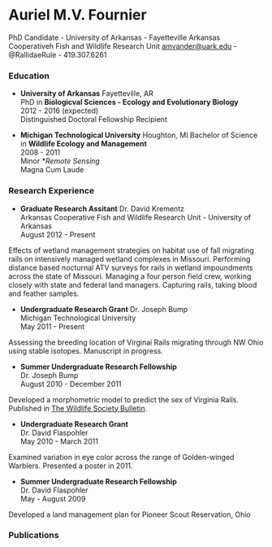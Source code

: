 # Auriel M.V. Fournier
PhD Candidate - University of Arkansas - Fayetteville
Arkansas Cooperativeh Fish and Wildlife Research Unit
amvander@uark.edu - @RallidaeRule - 419.307.6261

### Education

- **University of Arkansas** Fayetteville, AR   
PhD in **Biologicval Sciences - Ecology and Evolutionary Biology**   
2012 - 2016 (expected)   
Distinguished Doctoral Fellowship Recipient

- **Michigan Technological University** Houghton, MI
Bachelor of Science in **Wildlife Ecology and Management**  
2008 - 2011  
Minor **Remote Sensing*  
Magna Cum Laude

### Research Experience
- **Graduate Research Assitant** Dr. David Krementz  
Arkansas Cooperative Fish and Wildlife Research Unit - University of Arkansas  
August 2012 - Present

Effects of wetland management strategies on habitat use of fall migrating rails on intensively managed wetland complexes in Missouri. Performing distance based nocturnal ATV surveys for rails in wetland impoundments across the
state of Missouri. Managing a four person field crew, working closely with state and federal land managers. Capturing rails, taking blood and feather samples.

- **Undergraduate Research Grant** Dr. Joseph Bump  
Michigan Technological University  
May 2011 - Present  

Assessing the breeding location of Virginai Rails migrating through NW Ohio using stable isotopes. Manuscript in progress. 

- **Summer Undergraduate Research Fellowship**  
Dr. Joseph Bump  
August 2010 - December 2011  

Developed a morphometric model to predict the sex of Virginia Rails. Published in [The Wildlife Society Bulletin](http://www.researchgate.net/publication/258931344_A_Morphometric_Model_to_Predict_the_Sex_of_Virginia_Rails_%28Rallus_limicola%29).

- **Undergraduate Research Grant**   
Dr. David Flaspohler  
May 2010 - March 2011  

Examined variation in eye color across the range of Golden-winged Warblers. Presented a poster in 2011. 

- **Summer Undergraduate Research Fellowship**  
Dr. David Flaspohler  
May - August 2009  

Developed a land management plan for Pioneer Scout Reservation, Ohio  

### Publications  


